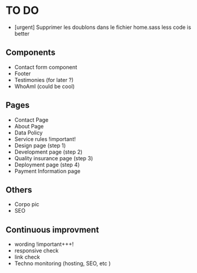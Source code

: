 # TO DO
- [urgent] Supprimer les doublons dans le fichier home.sass less code is better

## Components
- Contact form component
- Footer
- Testimonies (for later ?)
- WhoAmI (could be cool)

## Pages
- Contact Page 
- About Page
- Data Policy
- Service rules !important!
- Design page (step 1)
- Development page (step 2)
- Quality insurance page (step 3)
- Deployment page (step 4)
- Payment Information page

## Others 
- Corpo pic 
- SEO

## Continuous improvment
- wording !important+++!
- responsive check
- link check
- Techno monitoring (hosting, SEO, etc )






